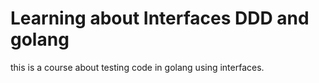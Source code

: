 # Learning about Interfaces DDD and golang 

this is a course about testing code in golang using interfaces.
